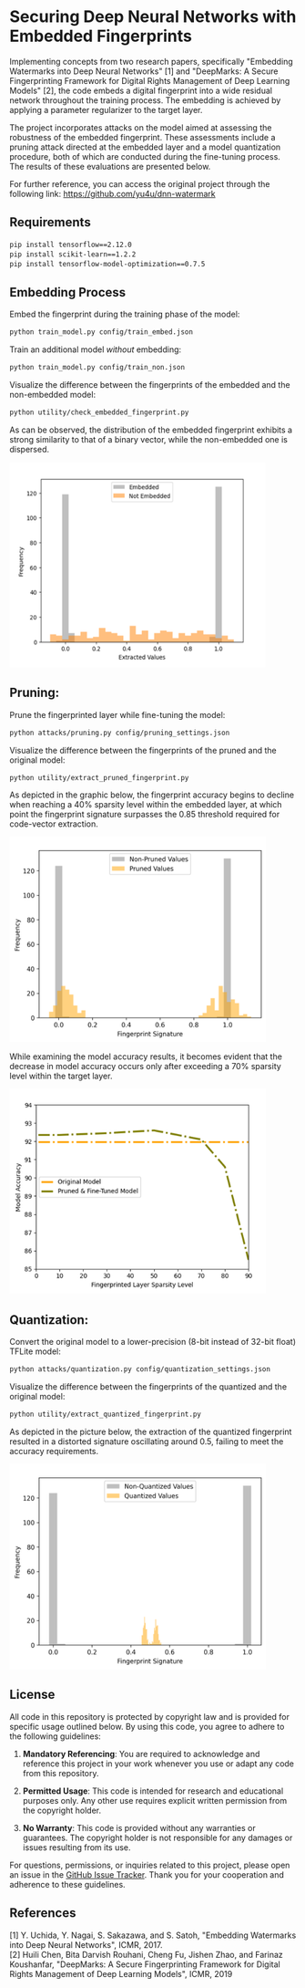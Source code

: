 Securing Deep Neural Networks with Embedded Fingerprints
====
Implementing concepts from two research papers, specifically "Embedding Watermarks into Deep Neural Networks" [1] 
and "DeepMarks: A Secure Fingerprinting Framework for Digital Rights Management of Deep Learning Models" [2], 
the code embeds a digital fingerprint into a wide residual network  throughout the training process. 
The embedding is achieved by applying a parameter regularizer to the target layer.

The project  incorporates attacks on the model aimed at assessing the robustness of the embedded fingerprint.
These assessments include a pruning attack directed at the embedded layer and a model quantization procedure, 
both of which are conducted during the fine-tuning process. The results of these evaluations are presented below.

For further reference, you can access the original project through the following link: https://github.com/yu4u/dnn-watermark

## Requirements
```sh
pip install tensorflow==2.12.0 
pip install scikit-learn==1.2.2 
pip install tensorflow-model-optimization==0.7.5
```

## Embedding Process
Embed the fingerprint during the training phase of the model:

```sh
python train_model.py config/train_embed.json
```

Train an additional model *without* embedding:

```sh
python train_model.py config/train_non.json 
```

Visualize the difference between the fingerprints of the embedded and the non-embedded model:

```sh
python utility/check_embedded_fingerprint.py 
```

As can be observed, the distribution of the embedded fingerprint exhibits a strong similarity to that of a binary vector,
while the non-embedded one is dispersed.

<img src="images/embedded_fingerprint.png" alt="Pruned Fingerprint" width="450" height="360">

## Pruning:

Prune the fingerprinted layer while fine-tuning the model:

```sh
python attacks/pruning.py config/pruning_settings.json
```

Visualize the difference between the fingerprints of the pruned and the original model:

```sh
python utility/extract_pruned_fingerprint.py 
```
As depicted in the graphic below, 
the fingerprint accuracy begins to decline when reaching a 40% sparsity level within the embedded layer, 
at which point the fingerprint signature surpasses the 0.85 threshold required for code-vector extraction.

<img src="images/pruned_fingerprint.png" alt="Pruned Fingerprint" width="450" height="360">

While examining the model accuracy results, it becomes evident that the decrease in model accuracy occurs only 
after exceeding a 70% sparsity level within the target layer.

<img src="images/model_accuracy_sparsity_levels.png" alt="Pruned Fingerprint" width="450" height="360">

## Quantization:

Convert the original model to a lower-precision (8-bit instead of 32-bit float) TFLite model:

```sh
python attacks/quantization.py config/quantization_settings.json
```

Visualize the difference between the fingerprints of the quantized and the original model:

```sh
python utility/extract_quantized_fingerprint.py 
```

As depicted in the picture below, 
the extraction of the quantized fingerprint resulted in a distorted signature oscillating around 0.5, 
failing to meet the accuracy requirements.

<img src="images/quantized_fingerprint.png" alt="Pruned Fingerprint" width="450" height="360">

## License
All code in this repository is protected by copyright law and is provided for specific usage outlined below. 
By using this code, you agree to adhere to the following guidelines:

1. **Mandatory Referencing**: You are required to acknowledge and reference this project in your work whenever you use 
or adapt any code from this repository.

2. **Permitted Usage**: This code is intended for research and educational purposes only. 
Any other use requires explicit written permission from the copyright holder.

3. **No Warranty**: This code is provided without any warranties or guarantees. 
The copyright holder is not responsible for any damages or issues resulting from its use.

For questions, permissions, or inquiries related to this project, please open an issue in the 
[GitHub Issue Tracker](https://github.com/AlexandraPosa/fingerprint-embedding-wrn/issues). 
Thank you for your cooperation and adherence to these guidelines.

## References
[1] Y. Uchida, Y. Nagai, S. Sakazawa, and S. Satoh, "Embedding Watermarks into Deep Neural Networks", ICMR, 2017. \
[2] Huili Chen, Bita Darvish Rouhani, Cheng Fu, Jishen Zhao, and Farinaz Koushanfar, "DeepMarks: A Secure Fingerprinting 
    Framework for Digital Rights Management of Deep Learning Models", ICMR, 2019
